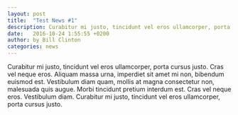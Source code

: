 ```yaml
---
layout: post
title:  "Test News #1"
description: Curabitur mi justo, tincidunt vel eros ullamcorper, porta cursus justo. Cras vel neque eros...
date:   2016-10-24 1:55:55 +0200
author:	by Bill Clinton
categories: news
---
```

Curabitur mi justo, tincidunt vel eros ullamcorper, porta cursus justo. Cras vel neque eros. Aliquam massa urna, imperdiet sit amet mi non, bibendum euismod est. 
Vestibulum diam quam, mollis at magna consectetur non, malesuada quis augue. Morbi tincidunt pretium interdum est.
Cras vel neque eros. Vestibulum diam. Curabitur mi justo, tincidunt vel eros ullamcorper, porta cursus justo.